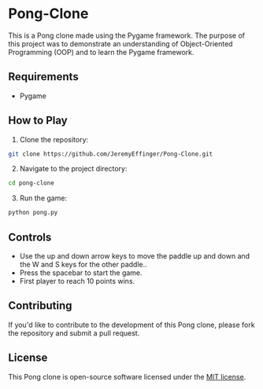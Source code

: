 # Pong-Clone

This is a Pong clone made using the Pygame framework. The purpose of this project was to demonstrate an understanding of Object-Oriented Programming (OOP) and to learn the Pygame framework.

## Requirements

- Pygame

## How to Play

1. Clone the repository:

```bash
git clone https://github.com/JeremyEffinger/Pong-Clone.git
```


2. Navigate to the project directory:

```bash
cd pong-clone
```

3. Run the game:

```bash 
python pong.py
```

## Controls

- Use the up and down arrow keys to move the paddle up and down and the W and S keys for the other paddle..
- Press the spacebar to start the game.
- First player to reach 10 points wins.

## Contributing

If you'd like to contribute to the development of this Pong clone, please fork the repository and submit a pull request.

## License

This Pong clone is open-source software licensed under the [MIT license](https://opensource.org/licenses/MIT).
